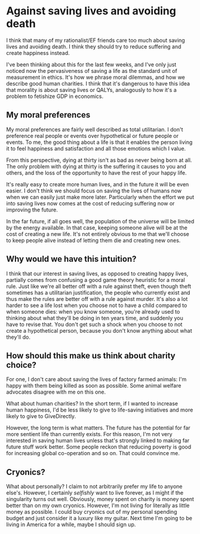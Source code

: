 # Against saving lives and avoiding death

I think that many of my rationalist/EF friends care too much about saving lives and avoiding death. I think they should try to reduce suffering and create happiness instead.

I've been thinking about this for the last few weeks, and I've only just noticed now the pervasiveness of saving a life as the standard unit of measurement in ethics. It's how we phrase moral dilemmas, and how we describe good human charities. I think that it's dangerous to have this idea that morality is about saving lives or QALYs, analogously to how it's a problem to fetishize GDP in economics.

## My moral preferences

My moral preferences are fairly well described as total utilitarian. I don't preference real people or events over hypothetical or future people or events. To me, the good thing about a life is that it enables the person living it to feel happiness and satisfaction and all those emotions which I value.

From this perspective, dying at thirty isn't as bad as never being born at all. The only problem with dying at thirty is the suffering it causes to you and others, and the loss of the opportunity to have the rest of your happy life.

It's really easy to create more human lives, and in the future it will be even easier. I don't think we should focus on saving the lives of humans now when we can easily just make more later. Particularly when the effort we put into saving lives now comes at the cost of reducing suffering now or improving the future.

In the far future, if all goes well, the population of the universe will be limited by the energy available. In that case, keeping someone alive will be at the cost of creating a new life. It's not entirely obvious to me that we'll choose to keep people alive instead of letting them die and creating new ones.

## Why would we have this intuition?

I think that our interest in saving lives, as opposed to creating happy lives, partially comes from confusing a good game theory heuristic for a moral rule. Just like we're all better off with a rule against theft, even though theft sometimes has a utilitarian justification, the people who currently exist and thus make the rules are better off with a rule against murder. It's also a lot harder to see a life lost when you choose not to have a child compared to when someone dies: when you know someone, you're already used to thinking about what they'll be doing in ten years time, and suddenly you have to revise that. You don't get such a shock when you choose to not create a hypothetical person, because you don't know anything about what they'll do.

##  How should this make us think about charity choice?

For one, I don't care about saving the lives of factory farmed animals: I'm happy with them being killed as soon as possible. Some animal welfare advocates disagree with me on this one.

What about human charities? In the short term, if I wanted to increase human happiness, I'd be less likely to give to life-saving initiatives and more likely to give to GiveDirectly.

However, the long term is what matters. The future has the potential for far more sentient life than currently exists. For this reason, I'm not very interested in saving human lives unless that's strongly linked to making far future stuff work better. Some people reckon that reducing poverty is good for increasing global co-operation and so on. That could convince me.


## Cryonics?

What about personally? I claim to not arbitrarily prefer my life to anyone else's. However, I certainly *selfishly* want to live forever, as I might if the singularity turns out well. Obviously, money spent on charity is money spent better than on my own cryonics. However, I'm not living for literally as little money as possible. I could buy cryonics out of my personal spending budget and just consider it a luxury like my guitar. Next time I'm going to be living in America for a while, maybe I should sign up.